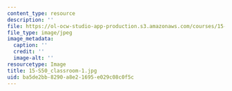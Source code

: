 ```yaml
---
content_type: resource
description: ''
file: https://ol-ocw-studio-app-production.s3.amazonaws.com/courses/15-s50-poker-theory-and-analytics-january-iap-2015/ba5de2bb8290a8e21695e029c08c0f5c_15-S50_classroom-1.jpg
file_type: image/jpeg
image_metadata:
  caption: ''
  credit: ''
  image-alt: ''
resourcetype: Image
title: 15-S50_classroom-1.jpg
uid: ba5de2bb-8290-a8e2-1695-e029c08c0f5c
---
```

